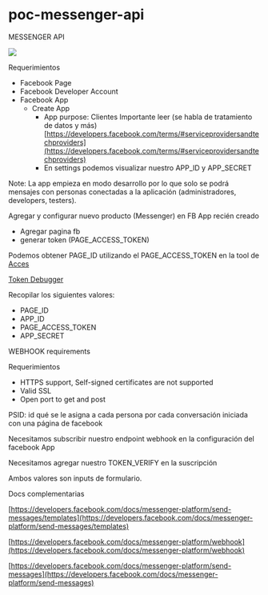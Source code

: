 ﻿# poc-messenger-api
 
MESSENGER API

![](RackMultipart20210610-4-y12aay_html_95feaf3271aa8d18.png)

Requerimientos

- Facebook Page
- Facebook Developer Account
- Facebook App
  - Create App
    - App purpose: Clientes
 Importante leer (se habla de tratamiento de datos y más) [https://developers.facebook.com/terms/#serviceprovidersandtechproviders](https://developers.facebook.com/terms/#serviceprovidersandtechproviders)
    - En settings podemos visualizar nuestro APP\_ID y APP\_SECRET

Note: La app empieza en modo desarrollo por lo que solo se podrá mensajes con personas conectadas a la aplicación (administradores, developers, testers).

Agregar y configurar nuevo producto (Messenger) en FB App recién creado

- Agregar pagina fb
- generar token (PAGE\_ACCESS\_TOKEN)

Podemos obtener PAGE\_ID utilizando el PAGE\_ACCESS\_TOKEN en la tool de [Acces](https://developers.facebook.com/tools/debug/accesstoken/)

[Token Debugger](https://developers.facebook.com/tools/debug/accesstoken/)

Recopilar los siguientes valores:

- PAGE\_ID
- APP\_ID
- PAGE\_ACCESS\_TOKEN
- APP\_SECRET

WEBHOOK requirements

Requerimientos

- HTTPS support, Self-signed certificates are not supported
- Valid SSL
- Open port to get and post

PSID: id qué se le asigna a cada persona por cada conversación iniciada con una página de facebook

Necesitamos subscribir nuestro endpoint webhook en la configuración del facebook App

Necesitamos agregar nuestro TOKEN\_VERIFY en la suscripción

Ambos valores son inputs de formulario.

Docs complementarias

[https://developers.facebook.com/docs/messenger-platform/send-messages/templates](https://developers.facebook.com/docs/messenger-platform/send-messages/templates)

[https://developers.facebook.com/docs/messenger-platform/webhook](https://developers.facebook.com/docs/messenger-platform/webhook)

[https://developers.facebook.com/docs/messenger-platform/send-messages](https://developers.facebook.com/docs/messenger-platform/send-messages)
